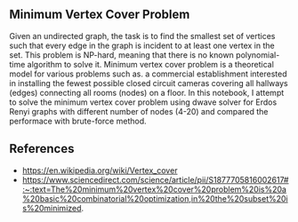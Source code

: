 ## Minimum Vertex Cover Problem 
Given an undirected graph, the task is to find the smallest set of vertices such that every edge in the graph is incident to at least one vertex in the set. This problem is NP-hard, meaning that there is no known polynomial-time algorithm to solve it. Minimum vertex cover problem is a theoretical model for various problems such as. a commercial establishment interested in installing the fewest possible closed circuit cameras covering all hallways (edges) connecting all rooms (nodes) on a floor. In this notebook, I attempt to solve the minimum vertex cover problem using dwave solver for Erdos Renyi graphs with different number of nodes (4-20) and compared the performace with brute-force method. 



## References
* https://en.wikipedia.org/wiki/Vertex_cover
* https://www.sciencedirect.com/science/article/pii/S1877705816002617#:~:text=The%20minimum%20vertex%20cover%20problem%20is%20a%20basic%20combinatorial%20optimization,in%20the%20subset%20is%20minimized.
